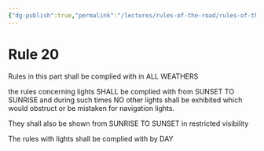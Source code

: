 ```yaml
---
{"dg-publish":true,"permalink":"/lectures/rules-of-the-road/rules-of-the-road-index/rule-20-lights-and-dayshapes/","created":"2025-05-27T18:49:01.821-04:00","updated":"2025-05-29T21:20:28.503-04:00"}
---
```


# Rule 20

Rules in this part shall be complied with in ALL WEATHERS 

the rules concerning lights SHALL be complied with from SUNSET TO SUNRISE and during such times NO other lights shall be exhibited which would obstruct or be mistaken for navigation lights. 

They shall also be shown from SUNRISE TO SUNSET in restricted visibility

The rules with lights shall be complied with by DAY